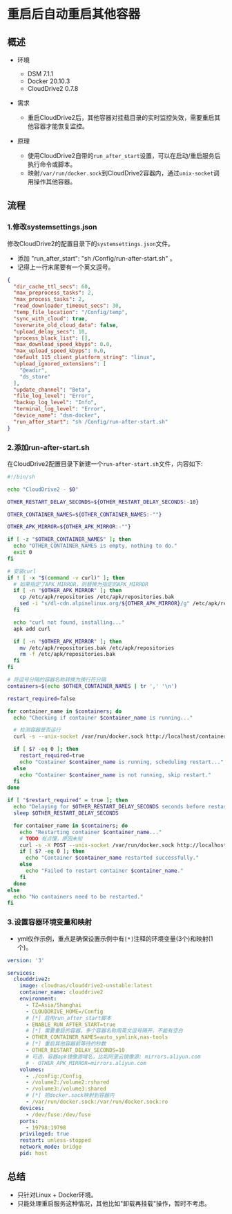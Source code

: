 # 重启后自动重启其他容器

## 概述

- 环境
  - DSM 7.1.1
  - Docker 20.10.3
  - CloudDrive2 0.7.8

- 需求
  - 重启CloudDrive2后，其他容器对挂载目录的实时监控失效，需要重启其他容器才能恢复监控。

- 原理
  - 使用CloudDrive2自带的`run_after_start`设置，可以在启动/重启服务后执行命令或脚本。
  - 映射`/var/run/docker.sock`到CloudDrive2容器内，通过`unix-socket`调用操作其他容器。


## 流程

### 1.修改systemsettings.json

修改CloudDrive2的配置目录下的`systemsettings.json`文件。

- 添加 "run_after_start": "sh /Config/run-after-start.sh" 。
- 记得上一行末尾要有一个英文逗号。

```json
{
  "dir_cache_ttl_secs": 60,
  "max_preprocess_tasks": 2,
  "max_process_tasks": 2,
  "read_downloader_timeout_secs": 30,
  "temp_file_location": "/Config/temp",
  "sync_with_cloud": true,
  "overwrite_old_cloud_data": false,
  "upload_delay_secs": 10,
  "process_black_list": [],
  "max_download_speed_kbyps": 0.0,
  "max_upload_speed_kbyps": 0.0,
  "default_115_client_platform_string": "linux",
  "upload_ignored_extensions": [
    "@eadir",
    "ds_store"
  ],
  "update_channel": "Beta",
  "file_log_level": "Error",
  "backup_log_level": "Info",
  "terminal_log_level": "Error",
  "device_name": "dsm-docker",
  "run_after_start": "sh /Config/run-after-start.sh"
}
```


### 2.添加run-after-start.sh

在CloudDrive2配置目录下新建一个`run-after-start.sh`文件，内容如下:

```sh
#!/bin/sh

echo "CloudDrive2 - $0"

OTHER_RESTART_DELAY_SECONDS=${OTHER_RESTART_DELAY_SECONDS:-10}

OTHER_CONTAINER_NAMES=${OTHER_CONTAINER_NAMES:-""}

OTHER_APK_MIRROR=${OTHER_APK_MIRROR:-""}

if [ -z "$OTHER_CONTAINER_NAMES" ]; then
  echo "OTHER_CONTAINER_NAMES is empty, nothing to do."
  exit 0
fi

# 安装curl
if ! [ -x "$(command -v curl)" ]; then
  # 如果指定了APK_MIRROR，则替换为指定的APK_MIRROR
  if [ -n "$OTHER_APK_MIRROR" ]; then
    cp /etc/apk/repositories /etc/apk/repositories.bak
    sed -i "s/dl-cdn.alpinelinux.org/${OTHER_APK_MIRROR}/g" /etc/apk/repositories
  fi

  echo "curl not found, installing..."
  apk add curl

  if [ -n "$OTHER_APK_MIRROR" ]; then
    mv /etc/apk/repositories.bak /etc/apk/repositories
    rm -f /etc/apk/repositories.bak
  fi
fi

# 将逗号分隔的容器名称转换为换行符分隔
containers=$(echo $OTHER_CONTAINER_NAMES | tr ',' '\n')

restart_required=false

for container_name in $containers; do
  echo "Checking if container $container_name is running..."

  # 检测容器是否运行
  curl -s --unix-socket /var/run/docker.sock http://localhost/containers/$container_name/json | grep '"Running":true'

  if [ $? -eq 0 ]; then
    restart_required=true
    echo "Container $container_name is running, scheduling restart..."
  else
    echo "Container $container_name is not running, skip restart."
  fi
done

if [ "$restart_required" = true ]; then
  echo "Delaying for $OTHER_RESTART_DELAY_SECONDS seconds before restarting containers..."
  sleep $OTHER_RESTART_DELAY_SECONDS

  for container_name in $containers; do
    echo "Restarting container $container_name..."
    # TODO 有点慢，原因未知
    curl -s -X POST --unix-socket /var/run/docker.sock http://localhost/containers/$container_name/restart
    if [ $? -eq 0 ]; then
      echo "Container $container_name restarted successfully."
    else
      echo "Failed to restart container $container_name."
    fi
  done
else
  echo "No containers need to be restarted."
fi
```


### 3.设置容器环境变量和映射

- yml仅作示例，重点是确保设置示例中有`[*]`注释的环境变量(3个)和映射(1个)。

```yml
version: '3'

services:
  clouddrive2:
    image: cloudnas/clouddrive2-unstable:latest
    container_name: clouddrive2
    environment:
      - TZ=Asia/Shanghai
      - CLOUDDRIVE_HOME=/Config
      # [*] 启用run_after_start脚本
      - ENABLE_RUN_AFTER_START=true
      # [*] 需要重启的容器。多个容器名称用英文逗号隔开，不能有空白
      - OTHER_CONTAINER_NAMES=auto_symlink,nas-tools
      # [*] 重启其他容器前等待的秒数
      - OTHER_RESTART_DELAY_SECONDS=10
      # 可选，容器apk镜像源域名，比如阿里云镜像源: mirrors.aliyun.com
      # - OTHER_APK_MIRROR=mirrors.aliyun.com
    volumes:
      - ./config:/Config
      - /volume2:/volume2:rshared
      - /volume3:/volume3:shared
      # [*] 把docker.sock映射到容器内
      - /var/run/docker.sock:/var/run/docker.sock:ro
    devices:
      - /dev/fuse:/dev/fuse
    ports:
      - 19798:19798
    privileged: true
    restart: unless-stopped
    network_mode: bridge
    pid: host
```

## 总结

- 只针对Linux + Docker环境。
- 只能处理重启服务这种情况，其他比如"卸载再挂载"操作，暂时不考虑。
